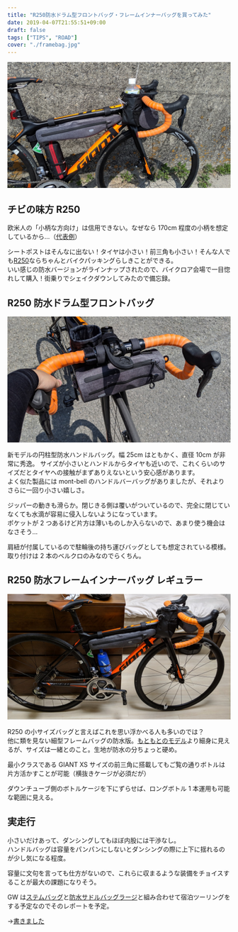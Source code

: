 ```yaml
---
title: "R250防水ドラム型フロントバッグ・フレームインナーバッグを買ってみた"
date: 2019-04-07T21:55:51+09:00
draft: false
tags: ["TIPS", "ROAD"]
cover: "./framebag.jpg"
---
```


![image](./framebag.jpg)

## チビの味方 R250

欧米人の「小柄な方向け」は信用できない。なぜなら 170cm 程度の小柄を想定しているから…（[代表例](http://www.tkcproductions.jp/?pid=102454600)）

シートポストはそんなに出ない！タイヤは小さい！前三角も小さい！そんな人でも[R250](https://amzn.to/2G4yzRT)ならちゃんとバイクパッキングらしきことができる。  
いい感じの防水バージョンがラインナップされたので、バイクロア会場で一目惚れして購入！街乗りでシェイクダウンしてみたので備忘録。

## R250 防水ドラム型フロントバッグ

![image](./frontbag.jpg)

新モデルの円柱型防水ハンドルバッグ。幅 25cm はともかく、直径 10cm が非常に秀逸。
サイズが小さいとハンドルからタイヤも近いので、これくらいのサイズだとタイヤへの接触がまずありえないという安心感があります。  
よく似た製品には mont-bell のハンドルバーバッグがありましたが、それよりさらに一回り小さい嬉しさ。

ジッパーの動きも滑らか。閉じきる側は覆いがついているので、完全に閉じていなくても水滴が容易に侵入しないようになっています。  
ポケットが 2 つあるけど片方は薄いものしか入らないので、あまり使う機会はなさそう…

肩紐が付属しているので駐輪後の持ち運びバッグとしても想定されている模様。  
取り付けは 2 本のベルクロのみなのでらくちん。

<LinkBox isAmazonLink url="https://www.amazon.co.jp/dp/B07NLFZG6D/" />

## R250 防水フレームインナーバッグ レギュラー

![image](withwaterbottole.jpg)

R250 の小サイズバッグと言えばこれを思い浮かべる人も多いのでは？  
他に類を見ない細型フレームバッグの防水版。[もともとのモデル](https://amzn.to/2U2Mzzc)より細身に見えるが、サイズは一緒とのこと。生地が防水の分ちょっと硬め。

最小クラスである GIANT XS サイズの前三角に搭載してもご覧の通りボトルは片方活かすことが可能（横抜きケージが必須だが）

ダウンチューブ側のボトルケージを下にずらせば、ロングボトル 1 本運用も可能な範囲に見える。

## 実走行

小さいだけあって、ダンシングしてもほぼ内股には干渉なし。  
ハンドルバッグは容量をパンパンにしないとダンシングの際に上下に揺れるのが少し気になる程度。

容量に文句を言っても仕方がないので、これらに収まるような装備をチョイスすることが最大の課題になりそう。

GW は[ステムバッグ](https://amzn.to/2G29eqK)と[防水サドルバッグラージ](https://amzn.to/2G29ohQ)と組み合わせて宿泊ツーリングをする予定なのでそのレポートを予定。

→[書きました](/post/2019/05/small_bikepacking/)

<LinkBox isAmazonLink url="https://www.amazon.co.jp/dp/B07NLFZG6D/" />
